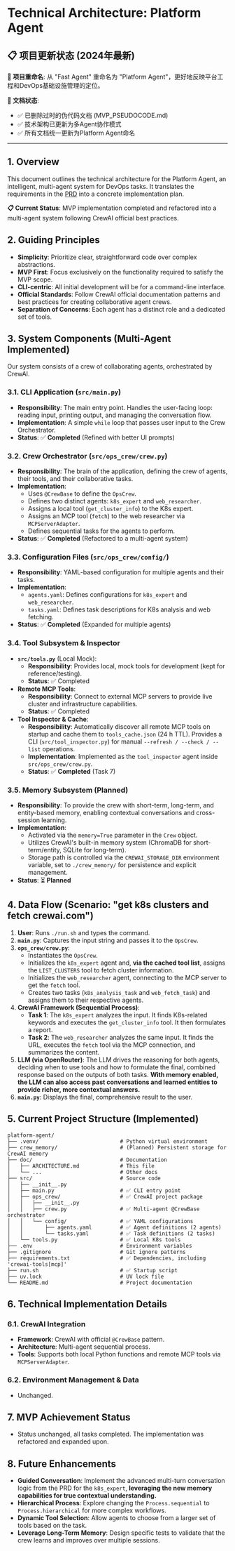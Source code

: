 # Technical Architecture: Platform Agent

## 📋 项目更新状态 (2024年最新)

**🎯 项目重命名**: 从 "Fast Agent" 重命名为 "Platform Agent"，更好地反映平台工程和DevOps基础设施管理的定位。

**📁 文档状态**: 
- ✅ 已删除过时的伪代码文档 (MVP_PSEUDOCODE.md)
- ✅ 技术架构已更新为多Agent协作模式
- ✅ 所有文档统一更新为Platform Agent命名

---

## 1. Overview
This document outlines the technical architecture for the Platform Agent, an intelligent, multi-agent system for DevOps tasks. It translates the requirements in the [PRD](./PRD.md) into a concrete implementation plan.

**📋 Current Status**: MVP implementation completed and refactored into a multi-agent system following CrewAI official best practices.

## 2. Guiding Principles
- **Simplicity**: Prioritize clear, straightforward code over complex abstractions.
- **MVP First**: Focus exclusively on the functionality required to satisfy the MVP scope.
- **CLI-centric**: All initial development will be for a command-line interface.
- **Official Standards**: Follow CrewAI official documentation patterns and best practices for creating collaborative agent crews.
- **Separation of Concerns**: Each agent has a distinct role and a dedicated set of tools.

## 3. System Components (Multi-Agent Implemented)
Our system consists of a crew of collaborating agents, orchestrated by CrewAI.

### 3.1. CLI Application (`src/main.py`)
- **Responsibility**: The main entry point. Handles the user-facing loop: reading input, printing output, and managing the conversation flow.
- **Implementation**: A simple `while` loop that passes user input to the Crew Orchestrator.
- **Status**: ✅ **Completed** (Refined with better UI prompts)

### 3.2. Crew Orchestrator (`src/ops_crew/crew.py`)
- **Responsibility**: The brain of the application, defining the crew of agents, their tools, and their collaborative tasks.
- **Implementation**: 
  - Uses `@CrewBase` to define the `OpsCrew`.
  - Defines two distinct agents: `k8s_expert` and `web_researcher`.
  - Assigns a local tool (`get_cluster_info`) to the K8s expert.
  - Assigns an MCP tool (`fetch`) to the web researcher via `MCPServerAdapter`.
  - Defines sequential tasks for the agents to perform.
- **Status**: ✅ **Completed** (Refactored to a multi-agent system)

### 3.3. Configuration Files (`src/ops_crew/config/`)
- **Responsibility**: YAML-based configuration for multiple agents and their tasks.
- **Implementation**: 
  - `agents.yaml`: Defines configurations for `k8s_expert` and `web_researcher`.
  - `tasks.yaml`: Defines task descriptions for K8s analysis and web fetching.
- **Status**: ✅ **Completed** (Expanded for multiple agents)

### 3.4. Tool Subsystem & Inspector

- **`src/tools.py`** (Local Mock):
  - **Responsibility**: Provides local, mock tools for development (kept for reference/testing).
  - **Status**: ✅ Completed
- **Remote MCP Tools**:
  - **Responsibility**: Connect to external MCP servers to provide live cluster and infrastructure capabilities.
  - **Status**: ✅ Completed
- **Tool Inspector & Cache**:
  - **Responsibility**: Automatically discover all remote MCP tools on startup and cache them to `tools_cache.json` (24 h TTL). Provides a CLI (`src/tool_inspector.py`) for manual `--refresh / --check / --list` operations.
  - **Implementation**: Implemented as the `tool_inspector` agent inside `src/ops_crew/crew.py`.
  - **Status**: ✅ **Completed** (Task 7)

### 3.5. Memory Subsystem (Planned)
- **Responsibility**: To provide the crew with short-term, long-term, and entity-based memory, enabling contextual conversations and cross-session learning.
- **Implementation**: 
  - Activated via the `memory=True` parameter in the `Crew` object.
  - Utilizes CrewAI's built-in memory system (ChromaDB for short-term/entity, SQLite for long-term).
  - Storage path is controlled via the `CREWAI_STORAGE_DIR` environment variable, set to `./crew_memory/` for persistence and explicit management.
- **Status**: ⏳ **Planned**

## 4. Data Flow (Scenario: "get k8s clusters and fetch crewai.com")
1.  **User**: Runs `./run.sh` and types the command.
2.  **`main.py`**: Captures the input string and passes it to the `OpsCrew`.
3.  **`ops_crew/crew.py`**:
    - Instantiates the `OpsCrew`.
    - Initializes the `k8s_expert` agent and, **via the cached tool list**, assigns the `LIST_CLUSTERS` tool to fetch cluster information.
    - Initializes the `web_researcher` agent, connecting to the MCP server to get the `fetch` tool.
    - Creates two tasks (`k8s_analysis_task` and `web_fetch_task`) and assigns them to their respective agents.
4.  **CrewAI Framework (Sequential Process)**: 
    - **Task 1**: The `k8s_expert` analyzes the input. It finds K8s-related keywords and executes the `get_cluster_info` tool. It then formulates a report.
    - **Task 2**: The `web_researcher` analyzes the same input. It finds the URL, executes the `fetch` tool via the MCP connection, and summarizes the content.
5.  **LLM (via OpenRouter)**: The LLM drives the reasoning for both agents, deciding when to use tools and how to formulate the final, combined response based on the outputs of both tasks. **With memory enabled, the LLM can also access past conversations and learned entities to provide richer, more contextual answers.**
6.  **`main.py`**: Displays the final, comprehensive result to the user.

## 5. Current Project Structure (Implemented)
```
platform-agent/
├── .venv/                          # Python virtual environment
├── crew_memory/                    # (Planned) Persistent storage for CrewAI memory
├── doc/                            # Documentation
│   ├── ARCHITECTURE.md             # This file
│   └── ...                         # Other docs
├── src/                            # Source code
│   ├── __init__.py
│   ├── main.py                     # ✅ CLI entry point
│   ├── ops_crew/                   # ✅ CrewAI project package
│   │   ├── __init__.py
│   │   ├── crew.py                 # ✅ Multi-agent @CrewBase orchestrator
│   │   └── config/                 # ✅ YAML configurations
│   │       ├── agents.yaml         # ✅ Agent definitions (2 agents)
│   │       └── tasks.yaml          # ✅ Task definitions (2 tasks)
│   └── tools.py                    # ✅ Local K8s tools
├── .env                            # Environment variables
├── .gitignore                      # Git ignore patterns
├── requirements.txt                # ✅ Dependencies, including 'crewai-tools[mcp]'
├── run.sh                          # ✅ Startup script
├── uv.lock                         # UV lock file
└── README.md                       # Project documentation
```

## 6. Technical Implementation Details

### 6.1. CrewAI Integration
- **Framework**: CrewAI with official `@CrewBase` pattern.
- **Architecture**: Multi-agent sequential process.
- **Tools**: Supports both local Python functions and remote MCP tools via `MCPServerAdapter`.

### 6.2. Environment Management & Data
- Unchanged.

## 7. MVP Achievement Status
- Status unchanged, all tasks completed. The implementation was refactored and expanded upon.

## 8. Future Enhancements
- **Guided Conversation**: Implement the advanced multi-turn conversation logic from the PRD for the `k8s_expert`, **leveraging the new memory capabilities for true contextual understanding.**
- **Hierarchical Process**: Explore changing the `Process.sequential` to `Process.hierarchical` for more complex workflows.
- **Dynamic Tool Selection**: Allow agents to choose from a larger set of tools based on the task.
- **Leverage Long-Term Memory**: Design specific tests to validate that the crew learns and improves over multiple sessions. 